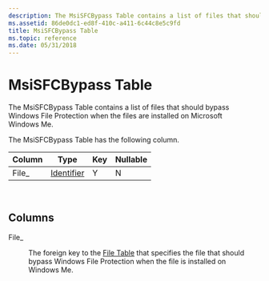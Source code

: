 ```yaml
---
description: The MsiSFCBypass Table contains a list of files that should bypass Windows File Protection when the files are installed on Microsoft Windows Me.
ms.assetid: 86de0dc1-ed8f-410c-a411-6c44c8e5c9fd
title: MsiSFCBypass Table
ms.topic: reference
ms.date: 05/31/2018
---
```


# MsiSFCBypass Table

The MsiSFCBypass Table contains a list of files that should bypass Windows File Protection when the files are installed on Microsoft Windows Me.

The MsiSFCBypass Table has the following column.



| Column | Type                         | Key | Nullable |
|--------|------------------------------|-----|----------|
| File\_ | [Identifier](identifier.md) | Y   | N        |



 

## Columns

<dl> <dt>

<span id="File_"></span><span id="file_"></span><span id="FILE_"></span>File\_
</dt> <dd>

The foreign key to the [File Table](file-table.md) that specifies the file that should bypass Windows File Protection when the file is installed on Windows Me.

</dd> </dl>

 

 



